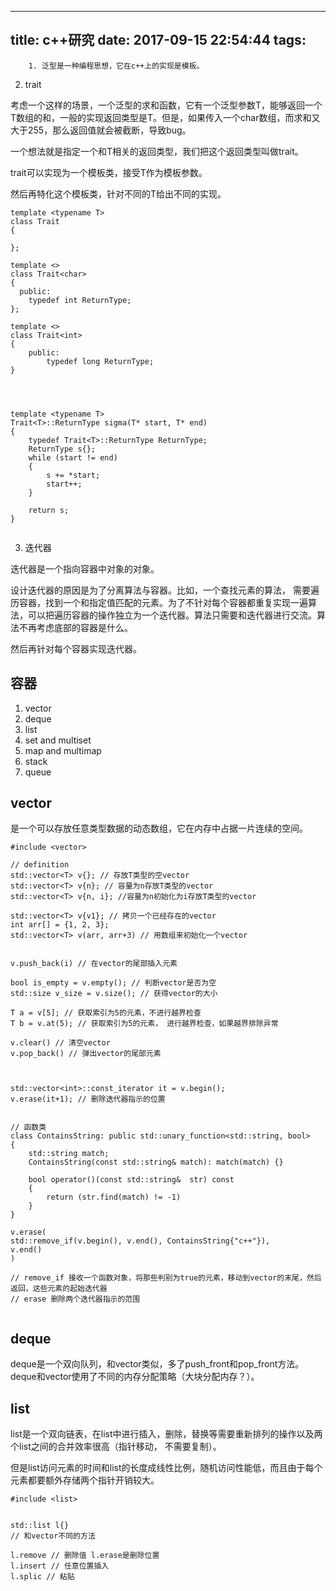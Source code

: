
---
title: c++研究
date: 2017-09-15 22:54:44
tags:
---
        1. 泛型是一种编程思想，它在c++上的实现是模板。

2. trait

考虑一个这样的场景，一个泛型的求和函数，它有一个泛型参数T，能够返回一个T数组的和，一般的实现返回类型是T。但是，如果传入一个char数组，而求和又大于255，那么返回值就会被截断，导致bug。

一个想法就是指定一个和T相关的返回类型，我们把这个返回类型叫做trait。

trait可以实现为一个模板类，接受T作为模板参数。

然后再特化这个模板类，针对不同的T给出不同的实现。

```
template <typename T>
class Trait
{
    
};

template <>
class Trait<char>
{
  public:
    typedef int ReturnType;
};

template <>
class Trait<int>
{
    public:
        typedef long ReturnType;
}




template <typename T>
Trait<T>::ReturnType sigma(T* start, T* end)
{
    typedef Trait<T>::ReturnType ReturnType;
    ReturnType s{};
    while (start != end)
    {
        s += *start;
        start++;
    }
    
    return s;
}


```

3. 迭代器

迭代器是一个指向容器中对象的对象。

设计迭代器的原因是为了分离算法与容器。比如，一个查找元素的算法， 需要遍历容器，找到一个和指定值匹配的元素。为了不针对每个容器都重复实现一遍算法，可以把遍历容器的操作独立为一个迭代器。算法只需要和迭代器进行交流。算法不再考虑底部的容器是什么。

然后再针对每个容器实现迭代器。



## 容器

1. vector
2. deque
3. list
4. set and multiset
5. map and multimap
6. stack
7. queue


## vector
是一个可以存放任意类型数据的动态数组，它在内存中占据一片连续的空间。

```
#include <vector>

// definition 
std::vector<T> v{}; // 存放T类型的空vector
std::vector<T> v{n}; // 容量为n存放T类型的vector
std::vector<T> v{n, i}; //容量为n初始化为i存放T类型的vector

std::vector<T> v{v1}; // 拷贝一个已经存在的vector
int arr[] = {1, 2, 3};
std::vector<T> v(arr, arr+3) // 用数组来初始化一个vector


v.push_back(i) // 在vector的尾部插入元素

bool is_empty = v.empty(); // 判断vector是否为空
std::size v_size = v.size(); // 获得vector的大小

T a = v[5]; // 获取索引为5的元素，不进行越界检查
T b = v.at(5); // 获取索引为5的元素， 进行越界检查，如果越界排除异常

v.clear() // 清空vector
v.pop_back() // 弹出vector的尾部元素



std::vector<int>::const_iterator it = v.begin();
v.erase(it+1); // 删除迭代器指示的位置


// 函数类
class ContainsString: public std::unary_function<std::string, bool>
{
    std::string match;
    ContainsString(const std::string& match): match(match) {}
    
    bool operator()(const std::string&  str) const
    {
        return (str.find(match) != -1)
    }
}

v.erase(
std::remove_if(v.begin(), v.end(), ContainsString{"c++"}),
v.end()
)

// remove_if 接收一个函数对象，将那些判别为true的元素，移动到vector的末尾，然后返回，这些元素的起始迭代器
// erase 删除两个迭代器指示的范围


```


## deque

deque是一个双向队列，和vector类似，多了push_front和pop_front方法。deque和vector使用了不同的内存分配策略（大块分配内存？）。


## list

list是一个双向链表，在list中进行插入，删除，替换等需要重新排列的操作以及两个list之间的合并效率很高（指针移动， 不需要复制）。

但是list访问元素的时间和list的长度成线性比例，随机访问性能低，而且由于每个元素都要额外存储两个指针开销较大。



```
#include <list>


std::list l{}
// 和vector不同的方法

l.remove // 删除值 l.erase是删除位置
l.insert // 任意位置插入
l.splic // 粘贴

```

